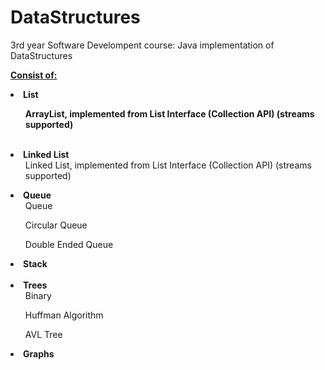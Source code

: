 # DataStructures

3rd year Software Develompent course:
Java implementation of DataStructures <br>

<b><u> Consist of: </u></b>
<b><li>List 
<ul>ArrayList, implemented from List Interface (Collection API) (streams supported)</ul></li><br></b>
<b><li>Linked List</b>
<ul>Linked List, implemented from List Interface (Collection API) (streams supported) </ul>
</li>
<li><b>Queue</b>
<ul>Queue</ul>
<ul>Circular Queue</ul>
<ul>Double Ended Queue</ul>
</li>
<b><li>Stack</li><br></b>
<b><li>Trees</b>
<ul>Binary</ul>
<ul>Huffman Algorithm</ul>
<ul>AVL Tree</ul>
</li>
<b><li>Graphs</li></b>